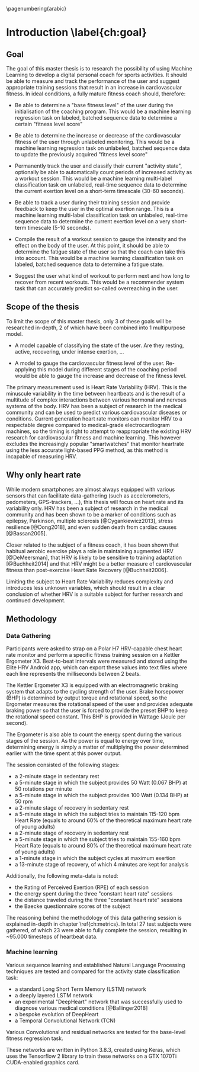 \pagenumbering{arabic}

# Introduction \label{ch:goal}

## Goal

The goal of this master thesis is to research the possibility of using Machine Learning to develop a digital personal coach for sports activities. It should be able to measure and track the performance of the user and suggest appropriate training sessions that result in an increase in cardiovascular fitness. In ideal conditions, a fully mature fitness coach should, therefore:

 - Be able to determine a "base fitness level" of the user during the initialisation of the coaching program. This would be a machine learning regression task on labeled, batched sequence data to determine a certain "fitness level score"

 - Be able to determine the increase or decrease of the cardiovascular fitness of the user through unlabeled monitoring. This would be a machine learning regression task on unlabeled, batched sequence data to update the previously acquired "fitness level score"

 - Permanently track the user and classify their current "activity state", optionally be able to automatically count periods of increased activity as a workout session. This would be a machine learning multi-label classification task on unlabeled, real-time sequence data to determine the current exertion level on a short-term timescale (30-60 seconds).

 - Be able to track a user during their training session and provide feedback to keep the user in the optimal exertion range. This is a machine learning multi-label classification task on unlabeled, real-time sequence data to determine the current exertion level on a very short-term timescale (5-10 seconds).

 - Compile the result of a workout session to gauge the intensity and the effect on the body of the user. At this point, it should be able to determine the fatigue state of the user so that the coach can take this into account. This would be a machine learning classification task on labeled, batched sequence data to determine a fatigue state.

 - Suggest the user what kind of workout to perform next and how long to recover from recent workouts. This would be a recommender system task that can accurately predict so-called overreaching in the user.

## Scope of the thesis

To limit the scope of this master thesis, only 3 of these goals will be researched in-depth, 2 of which have been combined into 1 multipurpose model.

 - A model capable of classifying the state of the user. Are they resting, active, recovering, under intense exertion, ...

 - A model to gauge the cardiovascular fitness level of the user. Re-applying this model during different stages of the coaching period would be able to gauge the increase and decrease of the fitness level.

The primary measurement used is Heart Rate Variability (HRV). This is the minuscule variability in the time between heartbeats and is the result of a multitude of complex interactions between various hormonal and nervous systems of the body. HRV has been a subject of research in the medical community and can be used to predict various cardiovascular diseases or conditions. Current generation heart rate monitors can monitor HRV to a respectable degree compared to medical-grade electrocardiogram machines, so the timing is right to attempt to reappropriate the existing HRV research for cardiovascular fitness and machine learning. This however excludes the increasingly popular "smartwatches" that monitor heartrate using the less accurate light-based PPG method, as this method is incapable of measuring HRV.


## Why only heart rate

While modern smartphones are almost always equipped with various sensors that can facilitate data-gathering (such as accelerometers, pedometers, GPS-trackers, ...), this thesis will focus on heart rate and its variability only. HRV has been a subject of research in the medical community and has been shown to be a marker of conditions such as epilepsy, Parkinson, multiple sclerosis [@Cygankiewicz2013], stress resilience [@Dong2018], and even sudden death from cardiac causes [@Bassan2005].

Closer related to the subject of a fitness coach, it has been shown that habitual aerobic exercise plays a role in maintaining augmented HRV [@DeMeersman], that HRV is likely to be sensitive to training adaptation [@Buchheit2014] and that HRV might be a better measure of cardiovascular fitness than post-exercise Heart Rate Recovery [@Buchheit2006].

Limiting the subject to Heart Rate Variability reduces complexity and introduces less unknown variables, which should result in a clear conclusion of whether HRV is a suitable subject for further research and continued development.

## Methodology

### Data Gathering
 
Participants were asked to strap on a Polar H7 HRV-capable chest heart rate monitor and perform a specific fitness training session on a Kettler Ergometer X3. Beat-to-beat intervals were measured and stored using the Elite HRV Android app, which can export these values into text files where each line represents the milliseconds between 2 beats.

The Kettler Ergometer X3 is equipped with an electromagnetic braking system that adapts to the cycling strength of the user. Brake horsepower (BHP) is determined by output torque and rotational speed, so the Ergometer measures the rotational speed of the user and provides adequate braking power so that the user is forced to provide the preset BHP to keep the rotational speed constant. This BHP is provided in Wattage (Joule per second).

The Ergometer is also able to count the energy spent during the various stages of the session. As the power is equal to energy over time, determining energy is simply a matter of multiplying the power determined earlier with the time spent at this power output.

The session consisted of the following stages:

 - a 2-minute stage in sedentary rest
 - a 5-minute stage in which the subject provides 50 Watt (0.067 BHP) at 50 rotations per minute
 - a 5-minute stage in which the subject provides 100 Watt (0.134 BHP) at 50 rpm
 - a 2-minute stage of recovery in sedentary rest
 - a 5-minute stage in which the subject tries to maintain 115-120 bpm Heart Rate (equals to around 60% of the theoretical maximum heart rate of young adults)
 - a 2-minute stage of recovery in sedentary rest
 - a 5-minute stage in which the subject tries to maintain 155-160 bpm Heart Rate (equals to around 80% of the theoretical maximum heart rate of young adults)
 - a 1-minute stage in which the subject cycles at maximum exertion
 - a 13-minute stage of recovery, of which 4 minutes are kept for analysis

Additionally, the following meta-data is noted:

 - the Rating of Perceived Exertion (RPE) of each session
 - the energy spent during the three "constant heart rate" sessions
 - the distance traveled during the three "constant heart rate" sessions
 - the Baecke questionnaire scores of the subject

The reasoning behind the methodology of this data gathering session is explained in-depth in chapter \ref{ch:metrics}. In total 27 test subjects were gathered, of which 23 were able to fully complete the session, resulting in \~95.000 timesteps of heartbeat data.

### Machine learning

Various sequence learning and established Natural Language Processing techniques are tested and compared for the activity state classification task:

 - a standard Long Short Term Memory (LSTM) network
 - a deeply layered LSTM network
 - an experimental "DeepHeart" network that was successfully used to diagnose various medical conditions [@Ballinger2018]
 - a bespoke evolution of DeepHeart
 - a Temporal Convolutional Network (TCN)

Various Convolutional and residual networks are tested for the base-level fitness regression task.

These networks are written in Python 3.8.3, created using Keras, which uses the Tensorflow 2 library to train these networks on a GTX 1070Ti CUDA-enabled graphics card.